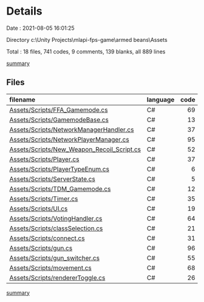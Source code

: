 # Details

Date : 2021-08-05 16:01:25

Directory c:\Unity Projects\mlapi-fps-game\armed beans\Assets

Total : 18 files,  741 codes, 9 comments, 139 blanks, all 889 lines

[summary](results.md)

## Files
| filename | language | code | comment | blank | total |
| :--- | :--- | ---: | ---: | ---: | ---: |
| [Assets/Scripts/FFA_Gamemode.cs](/Assets/Scripts/FFA_Gamemode.cs) | C# | 69 | 0 | 15 | 84 |
| [Assets/Scripts/GamemodeBase.cs](/Assets/Scripts/GamemodeBase.cs) | C# | 13 | 0 | 4 | 17 |
| [Assets/Scripts/NetworkManagerHandler.cs](/Assets/Scripts/NetworkManagerHandler.cs) | C# | 37 | 0 | 5 | 42 |
| [Assets/Scripts/NetworkPlayerManager.cs](/Assets/Scripts/NetworkPlayerManager.cs) | C# | 95 | 0 | 21 | 116 |
| [Assets/Scripts/New_Weapon_Recoil_Script.cs](/Assets/Scripts/New_Weapon_Recoil_Script.cs) | C# | 52 | 0 | 5 | 57 |
| [Assets/Scripts/Player.cs](/Assets/Scripts/Player.cs) | C# | 37 | 0 | 6 | 43 |
| [Assets/Scripts/PlayerTypeEnum.cs](/Assets/Scripts/PlayerTypeEnum.cs) | C# | 6 | 0 | 0 | 6 |
| [Assets/Scripts/ServerState.cs](/Assets/Scripts/ServerState.cs) | C# | 5 | 0 | 0 | 5 |
| [Assets/Scripts/TDM_Gamemode.cs](/Assets/Scripts/TDM_Gamemode.cs) | C# | 12 | 2 | 5 | 19 |
| [Assets/Scripts/Timer.cs](/Assets/Scripts/Timer.cs) | C# | 35 | 0 | 9 | 44 |
| [Assets/Scripts/UI.cs](/Assets/Scripts/UI.cs) | C# | 19 | 0 | 2 | 21 |
| [Assets/Scripts/VotingHandler.cs](/Assets/Scripts/VotingHandler.cs) | C# | 64 | 0 | 14 | 78 |
| [Assets/Scripts/classSelection.cs](/Assets/Scripts/classSelection.cs) | C# | 21 | 0 | 7 | 28 |
| [Assets/Scripts/connect.cs](/Assets/Scripts/connect.cs) | C# | 31 | 0 | 1 | 32 |
| [Assets/Scripts/gun.cs](/Assets/Scripts/gun.cs) | C# | 96 | 2 | 16 | 114 |
| [Assets/Scripts/gun_switcher.cs](/Assets/Scripts/gun_switcher.cs) | C# | 55 | 0 | 11 | 66 |
| [Assets/Scripts/movement.cs](/Assets/Scripts/movement.cs) | C# | 68 | 5 | 15 | 88 |
| [Assets/Scripts/rendererToggle.cs](/Assets/Scripts/rendererToggle.cs) | C# | 26 | 0 | 3 | 29 |

[summary](results.md)